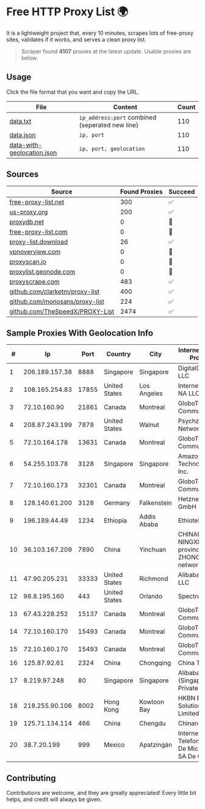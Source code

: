 
# Free HTTP Proxy List 🌍

It is a lightweight project that, every 10 minutes, scrapes lots of free-proxy sites, validates if it works, and serves a clean proxy list.


> Scraper found **4107** proxies at the latest update. Usable proxies are below.

## Usage

Click the file format that you want and copy the URL.


|File|Content|Count|
|----|-------|-----|
|[data.txt](https://raw.githubusercontent.com/themiralay/Proxy-List-World/master/data.txt)|`ip_address:port` combined (seperated new line)|110|
|[data.json](https://raw.githubusercontent.com/themiralay/Proxy-List-World/master/data.json)|`ip, port`|110|
|[data-with-geolocation.json](https://raw.githubusercontent.com/themiralay/Proxy-List-World/master/data-with-geolocation.json)|`ip, port, geolocation`|110|

## Sources

|Source|Found Proxies|Succeed|
|------|-------------|-------|
|[free-proxy-list.net](https://free-proxy-list.net)|300|✅|
|[us-proxy.org](https://www.us-proxy.org)|200|✅|
|[proxydb.net](http://proxydb.net)|0|🚫|
|[free-proxy-list.com](https://free-proxy-list.com/?page=&port=&type%5B%5D=http&type%5B%5D=https&up_time=0&search=Search)|0|🚫|
|[proxy-list.download](https://www.proxy-list.download/HTTP)|26|✅|
|[vpnoverview.com](https://vpnoverview.com/privacy/anonymous-browsing/free-proxy-servers)|0|🚫|
|[proxyscan.io](https://www.proxyscan.io)|0|🚫|
|[proxylist.geonode.com](https://proxylist.geonode.com/api/proxy-list?limit=300&page=1&sort_by=lastChecked&sort_type=desc&protocols=http,https)|0|🚫|
|[proxyscrape.com](https://api.proxyscrape.com/v2/?request=displayproxies&protocol=http&timeout=10000&country=all&ssl=all&anonymity=all)|483|✅|
|[github.com/clarketm/proxy-list](https://raw.githubusercontent.com/clarketm/proxy-list/master/proxy-list-raw.txt)|400|✅|
|[github.com/monosans/proxy-list](https://raw.githubusercontent.com/monosans/proxy-list/main/proxies/http.txt)|224|✅|
|[github.com/TheSpeedX/PROXY-List](https://raw.githubusercontent.com/TheSpeedX/PROXY-List/master/http.txt)|2474|✅|


## Sample Proxies With Geolocation Info

|#|Ip|Port|Country|City|Internet Service Provider|
|-|--|----|-------|----|-------------------------|
|1|206.189.157.38|8888|Singapore|Singapore|DigitalOcean, LLC|
|2|108.165.254.83|17855|United States|Los Angeles|Internet Utilities NA LLC|
|3|72.10.160.90|21861|Canada|Montreal|GloboTech Communications|
|4|208.87.243.199|7878|United States|Walnut|Psychz Networks|
|5|72.10.164.178|13631|Canada|Montreal|GloboTech Communications|
|6|54.255.103.78|3128|Singapore|Singapore|Amazon Technologies Inc.|
|7|72.10.160.173|32301|Canada|Montreal|GloboTech Communications|
|8|128.140.61.200|3128|Germany|Falkenstein|Hetzner Online GmbH|
|9|196.189.44.49|1234|Ethiopia|Addis Ababa|Ethiotelecom|
|10|36.103.167.209|7890|China|Yinchuan|CHINANET NINGXIA province ZHONGWEI IDC network|
|11|47.90.205.231|33333|United States|Richmond|Alibaba.com LLC|
|12|98.8.195.160|443|United States|Orlando|Spectrum|
|13|67.43.228.252|15137|Canada|Montreal|GloboTech Communications|
|14|72.10.160.170|15493|Canada|Montreal|GloboTech Communications|
|15|72.10.160.170|15493|Canada|Montreal|GloboTech Communications|
|16|125.87.92.61|2324|China|Chongqing|China Telecom|
|17|8.219.97.248|80|Singapore|Singapore|Alibaba Cloud (Singapore) Private Limited|
|18|218.255.90.106|8002|Hong Kong|Kowloon Bay|HKBN Enterprise Solutions HK Limited|
|19|125.71.134.114|466|China|Chengdu|Chinanet|
|20|38.7.20.199|999|Mexico|Apatzingán|Internet Telefonia Y TV De Michoacan SA De CV|



## Contributing

Contributions are welcome, and they are greatly appreciated! Every
little bit helps, and credit will always be given.

